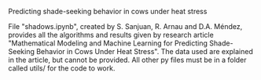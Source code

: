 Predicting shade-seeking behavior in cows under heat stress

File "shadows.ipynb", created by S. Sanjuan, R. Arnau and D.A. Méndez, provides all the algorithms and results given by research article "Mathematical Modeling and Machine Learning for Predicting Shade-Seeking Behavior in Cows Under Heat Stress".
The data used are explained in the article, but cannot be provided.
All other py files must be in a folder called utils/ for the code to work.
